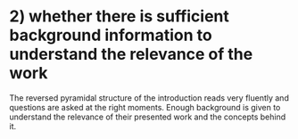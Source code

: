 # 2) whether there is sufficient background information to understand the relevance of the work

The reversed pyramidal structure of the introduction reads very fluently 
and questions are asked at the right moments.
Enough background is given to understand the relevance of their presented work and the concepts behind it. 

